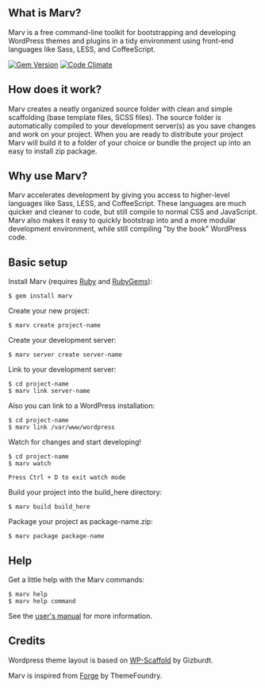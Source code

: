 ## What is Marv?

Marv is a free command-line toolkit for bootstrapping and developing WordPress themes and plugins in a tidy environment using front-end languages like Sass, LESS, and CoffeeScript.

[![Gem Version](https://badge.fury.io/rb/marv.svg)](http://badge.fury.io/rb/marv)
[![Code Climate](https://codeclimate.com/github/hardpixel/marv/badges/gpa.png)](https://codeclimate.com/github/hardpixel/marv)


## How does it work?

Marv creates a neatly organized source folder with clean and simple scaffolding (base template files, SCSS files). The source folder is automatically compiled to your development server(s) as you save changes and work on your project. When you are ready to distribute your project Marv will build it to a folder of your choice or bundle the project up into an easy to install zip package.


## Why use Marv?

Marv accelerates development by giving you access to higher-level languages like Sass, LESS, and CoffeeScript. These languages are much quicker and cleaner to code, but still compile to normal CSS and JavaScript. Marv also makes it easy to quickly bootstrap into and a more modular development environment, while still compiling "by the book" WordPress code.


## Basic setup

Install Marv (requires [Ruby](http://www.ruby-lang.org/) and [RubyGems](http://rubygems.org/)):

    $ gem install marv

Create your new project:

    $ marv create project-name

Create your development server:

	$ marv server create server-name

Link to your development server:

	$ cd project-name
    $ marv link server-name

Also you can link to a WordPress installation:

	$ cd project-name
    $ marv link /var/www/wordpress

Watch for changes and start developing!

    $ cd project-name
    $ marv watch

	Press Ctrl + D to exit watch mode

Build your project into the build_here directory:

    $ marv build build_here

Package your project as package-name.zip:

    $ marv package package-name


## Help

Get a little help with the Marv commands:

    $ marv help
    $ marv help command


See the [user's manual](https://github.com/hardpixel/marv/wiki) for more information.


## Credits

Wordpress theme layout is based on [WP-Scaffold](https://github.com/gizburdt/wp-scaffold) by Gizburdt.

Marv is inspired from [Forge](https://github.com/thethemefoundry/forge) by ThemeFoundry.
